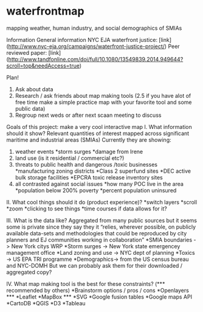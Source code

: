 # waterfrontmap
mapping weather, human industry, and social demographics of SMIAs

Information
General information NYC EJA waterfront justice:
[link] (http://www.nyc-eja.org/campaigns/waterfront-justice-project/)
Peer reviewed paper:
[link] (http://www.tandfonline.com/doi/full/10.1080/13549839.2014.949644?scroll=top&needAccess=true)

Plan!
1. Ask about data
2. Research / ask friends about map making tools 
(2.5 if you have alot of free time make a simple practice map with your favorite tool and some public data) 
3. Regroup next weds or after next scaan meeting to discuss

Goals of this project: make a very cool interactive map
I. What information should it show?
Relevant quantities of interest mapped across significant maritime and industrial areas (SMIAs)
  Currently they are showing:
  1. weather events
    *storm surges
    *damage from Irene
  2. land use (is it residential / commercial etc?)
  3. threats to public health and dangerous /toxic businesses 
    *manufacturing zoning districts
    *Class 2 superfund sites
    *DEC active bulk storage facilities
    *EPCRA toxic release inventory sites
  4. all contrasted against social issues
    *how many POC live in the area
    *population below 200% poverty
    *percent population uninsured
    
II. What cool things should it do (product experience)?
  *switch layers
  *scroll
  *zoom
  *clicking to see things
  *time courses if data allows for it?

III. What is the data like?
Aggregated from many public sources but it seems some is private since they say they it “relies, wherever possible, on publicly available data-sets and methodologies that could be reproduced by city planners and EJ communities working in collaboration”
  *SMIA boundaries -> New York citys WRP
  *Storm surges -> New York state emergencey management office
  *Land zoning and use -> NYC dept of planning
  *Toxics -> US EPA TRI programme
  *Demographics-> from the US census bureau and NYC-DOMH
But we can probably ask them for their downloaded / aggregated copy?

IV. What map making tool is the best for these constraints? (*** recommended by others)
  *Brainstorm options / pros / cons
  *Openlayers ***
  *Leaflet 
  *MapBox ***
  *SVG
  *Google fusion tables
  *Google maps API
  *CartoDB
  *QGIS
  *D3
  *Tableau


